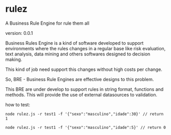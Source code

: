 rulez
=====

A Business Rule Engine for rule them all

version: 0.0.1

Business Rules Engine is a kind of software developed to support environments where the rules changes in a regular base like risk evaluation, text analysis, data mining and others softwares designed to decision making.

This kind of job need support this changes without high costs per change.

So, BRE - Business Rule Engines are effective designs to this problem. 

This BRE are under develop to support rules in string format, functions and methods. This will provide the use of external datasources to validation.

how to test:

    node rulez.js -r test1 -f '{"sexo":"masculino","idade":30}' // return 1  

    node rulez.js -r test1 -f '{"sexo":"masculino","idade":5}' // return 0 